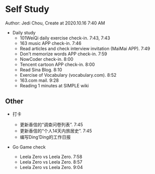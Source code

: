 # Self Study

Author: Jedi Chou, Create at 2020.10.16 7:40 AM

* Daily study
  * 101WeiQi daily exercise check-in. 7:43, 7:43
  * 163 music APP check-in. 7:46
  * Read articles and check interview invitation (MaiMai APP). 7:49
  * Don't memorize words APP check-in. 7:59
  * NowCoder check-in. 8:00
  * Tencent cartoon APP check-in. 8:00
  * Read Sina Blog. 8:10
  * Exercise of Vocabulary (vocabulary.com). 8:52
  * 163.com mail. 9:28
  * Reading 1 minutes at SIMPLE wiki

## Other

* 打卡
  * 更新香信的“调查问卷列表”. 7:45
  * 更新香信的“个人14天内旅居史”. 7:45
  * 编写Ding’Ding的工作日报

* Go Game check
  * Leela Zero vs Leela Zero. 7:58
  * Leela Zero vs Leela Zero. 8:57
  * Leela Zero vs Leela Zero. 9:04
